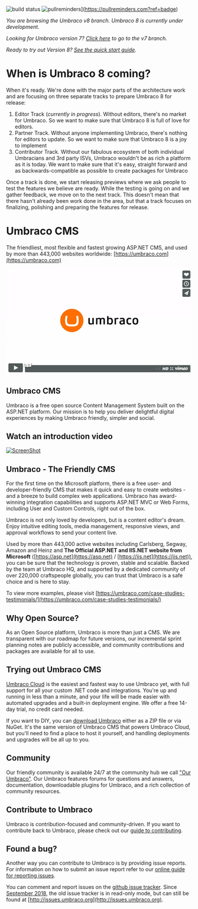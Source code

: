 ![build status](https://umbraco.visualstudio.com/Umbraco%20Cms/_apis/build/status/Cms%208%20Continuous?branchName=dev-v8) ![pullreminders](https://pullreminders.com/badge.svg)](https://pullreminders.com?ref=badge)


_You are browsing the Umbraco v8 branch. Umbraco 8 is currently under development._

_Looking for Umbraco version 7? [Click here](https://github.com/umbraco/Umbraco-CMS) to go to the v7 branch._

_Ready to try out Version 8? [See the quick start guide](V8_GETTING_STARTED.md)._

When is Umbraco 8 coming?
=========================
When it's ready. We're done with the major parts of the architecture work and are focusing on three separate tracks to prepare Umbraco 8 for release:
1) Editor Track (_currently in progress_). Without editors, there's no market for Umbraco. So we want to make sure that Umbraco 8 is full of love for editors.
2) Partner Track. Without anyone implementing Umbraco, there's nothing for editors to update. So we want to make sure that Umbraco 8 is a joy to implement
3) Contributor Track. Without our fabulous ecosystem of both individual Umbracians and 3rd party ISVs, Umbraco wouldn't be as rich a platform as it is today. We want to make sure that it's easy, straight forward and as backwards-compatible as possible to create packages for Umbraco

Once a track is done, we start releasing previews where we ask people to test the features we believe are ready. While the testing is going on and we gather feedback, we move on to the next track. This doesn't mean that there hasn't already been work done in the area, but that a track focuses on finalizing, polishing and preparing the features for release.

Umbraco CMS
===========
The friendliest, most flexible and fastest growing ASP.NET CMS, and used by more than 443,000 websites worldwide: [https://umbraco.com](https://umbraco.com)

[![ScreenShot](img/vimeo.png)](https://vimeo.com/172382998/)

## Umbraco CMS
Umbraco is a free open source Content Management System built on the ASP.NET platform. Our mission is to help you deliver delightful digital experiences by making Umbraco friendly, simpler and social.

## Watch an introduction video

[![ScreenShot](https://shop.umbraco.com/images/whatisumbraco.png)](https://umbraco.tv/videos/umbraco-v7/content-editor/basics/introduction/cms-explanation/)

## Umbraco - The Friendly CMS

For the first time on the Microsoft platform, there is a free user- and developer-friendly CMS that makes it quick and easy to create websites - and a breeze to build complex web applications. Umbraco has award-winning integration capabilities and supports ASP.NET MVC or Web Forms, including User and Custom Controls, right out of the box.

Umbraco is not only loved by developers, but is a content editor's dream. Enjoy intuitive editing tools, media management, responsive views, and approval workflows to send your content live.

Used by more than 443,000 active websites including Carlsberg, Segway, Amazon and Heinz and **The Official ASP.NET and IIS.NET website from Microsoft** ([https://asp.net](https://asp.net) / [https://iis.net](https://iis.net)), you can be sure that the technology is proven, stable and scalable. Backed by the team at Umbraco HQ, and supported by a dedicated community of over 220,000 craftspeople globally, you can trust that Umbraco is a safe choice and is here to stay.

To view more examples, please visit [https://umbraco.com/case-studies-testimonials/](https://umbraco.com/case-studies-testimonials/)

## Why Open Source?
As an Open Source platform, Umbraco is more than just a CMS. We are transparent with our roadmap for future versions, our incremental sprint planning notes are publicly accessible, and community contributions and packages are available for all to use.

## Trying out Umbraco CMS

[Umbraco Cloud](https://umbraco.com/cloud) is the easiest and fastest way to use Umbraco yet, with full support for all your custom .NET code and integrations. You're up and running in less than a minute, and your life will be made easier with automated upgrades and a built-in deployment engine. We offer a free 14-day trial, no credit card needed.

If you want to DIY, you can [download Umbraco](https://our.umbraco.com/download) either as a ZIP file or via NuGet. It's the same version of Umbraco CMS that powers Umbraco Cloud, but you'll need to find a place to host it yourself, and handling deployments and upgrades will be all up to you.

## Community

Our friendly community is available 24/7 at the community hub we call ["Our Umbraco"](https://our.umbraco.com). Our Umbraco features forums for questions and answers, documentation, downloadable plugins for Umbraco, and a rich collection of community resources.

## Contribute to Umbraco

Umbraco is contribution-focused and community-driven. If you want to contribute back to Umbraco, please check out our [guide to contributing](CONTRIBUTING.md).

## Found a bug?

Another way you can contribute to Umbraco is by providing issue reports. For information on how to submit an issue report refer to our [online guide for reporting issues](CONTRIBUTING_DETAILED.md#reporting-bugs).

You can comment and report issues on the [github issue tracker](https://github.com/umbraco/Umbraco-CMS/issues).
Since [September 2018](https://umbraco.com/blog/a-second-take-on-umbraco-issue-tracker-hello-github-issues/), the old issue tracker is in read-only mode, but can still be found at [http://issues.umbraco.org](http://issues.umbraco.org).
